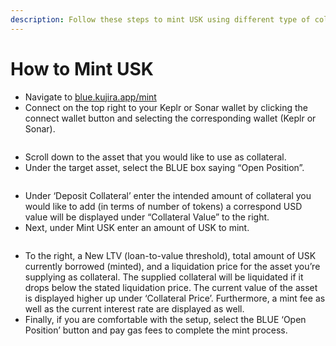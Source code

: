 ```yaml
---
description: Follow these steps to mint USK using different type of collateral on BLUE
---
```


# How to Mint USK

* Navigate to [blue.kujira.app/mint](https://blue.kujira.app/mint)
* Connect on the top right to your Keplr or Sonar wallet by clicking the connect wallet button and selecting the corresponding wallet (Keplr or Sonar).

<figure><img src="https://lh4.googleusercontent.com/3_kk5Llb_AiG6dbLjUsVmcjlDnSVbZl6JPGVhG__BQufqcKPuvrcahPyHAOtf4_lIJsF_f68k2kW0PRw9gAphLzLuzKV8_un7SlpfJxxS2Nsjb9dMqOmOLG4odoxaqlLBU080tADol27Nrs6QseT5EM" alt=""><figcaption></figcaption></figure>

* Scroll down to the asset that you would like to use as collateral.
* Under the target asset, select the BLUE box saying “Open Position”.

<figure><img src="https://lh6.googleusercontent.com/H_oRRalcsymTN3lh--gTXohUl21y-dTjzFvseEVVhWAAYhInnClM-ZXqv7ZUCnnuT7bdR9GPldO4jqxRNTd97f9iLKYAZYdb5aPxxfANZ3CPGIy2SE0V5j4neMlbNBEc3gtSDjL73obmLnNHLl_KIqU" alt=""><figcaption></figcaption></figure>

* Under ‘Deposit Collateral’ enter the intended amount of collateral you would like to add (in terms of number of tokens) a correspond USD value will be displayed under “Collateral Value” to the right.
* Next, under Mint USK enter an amount of USK to mint.

<figure><img src="https://lh5.googleusercontent.com/t6BK9O2StELCwX4-je-56T21KGB5G1d55LLq1mQ1tCdsCztnvggnam_0XWl14LXt9J1W7M7AENFjKbsjTBTR5YqmI5t5DHEQW8OtdIqIO0fujA0vumKH8BNZDHgfdTkH3sDjjs_gWlAm0VibpqE1d5g" alt=""><figcaption></figcaption></figure>

* To the right, a New LTV (loan-to-value threshold), total amount of USK currently borrowed (minted), and a liquidation price for the asset you’re supplying as collateral. The supplied collateral will be liquidated if it drops below the stated liquidation price. The current value of the asset is displayed higher up under ‘Collateral Price’. Furthermore, a mint fee as well as the current interest rate are displayed as well.
* Finally, if you are comfortable with the setup, select the BLUE ‘Open Position’ button and pay gas fees to complete the mint process.

